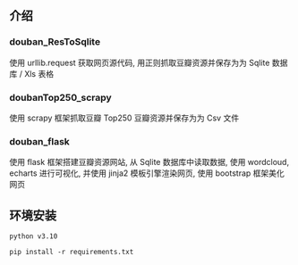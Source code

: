 ## 介绍

### douban_ResToSqlite

使用 urllib.request 获取网页源代码, 用正则抓取豆瓣资源并保存为为 Sqlite 数据库 / Xls 表格

### doubanTop250_scrapy

使用 scrapy 框架抓取豆瓣 Top250 豆瓣资源并保存为为 Csv 文件

### douban_flask

使用 flask 框架搭建豆瓣资源网站, 从 Sqlite 数据库中读取数据, 使用 wordcloud, echarts 进行可视化, 并使用 jinja2 模板引擎渲染网页, 使用 bootstrap 框架美化网页

## 环境安装

```shell
python v3.10

pip install -r requirements.txt
```